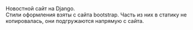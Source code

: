Новостной сайт на Django.<br>
Стили оформления взяты с сайта bootstrap. Часть из них в статику не копировалась, они подгружаются напрямую с сайта.

